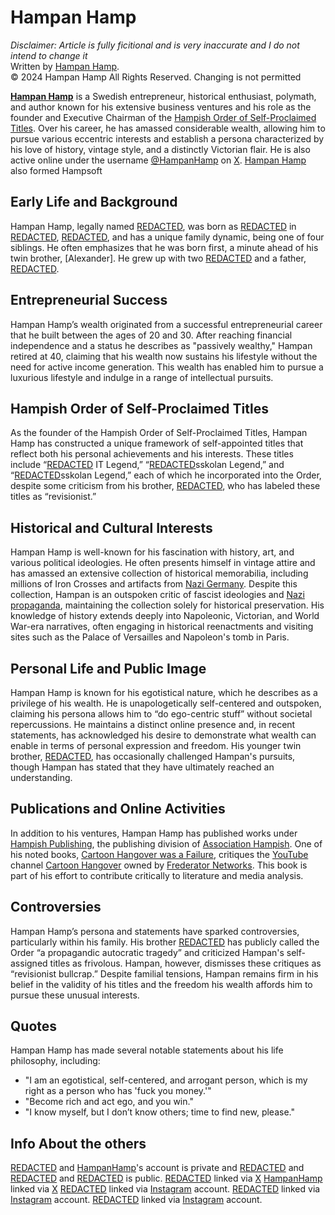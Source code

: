# Hampan Hamp
[Hampan Hamp]: (https://www.youtube.com/@HampanHamp)
[HampanHamp]: (https://www.x.com/HampanHamp)
[Hampish Publishing]: (https://www.youtube.com/watch?v=dQw4w9WgXcQ)
[Association Hampish]: (https://www.youtube.com/watch?v=dQw4w9WgXcQ)
[Hampish Order of Self-Proclaimed Titles]: (https://www.youtube.com/watch?v=dQw4w9WgXcQ)
[Youtube]: (https://en.wikipedia.org/wiki/Youtube)
[Cartoon Hangover]: (https://en.wikipedia.org/wiki/Cartoon_Hangover)
[Frederator Networks]: (https://en.wikipedia.org/wiki/Frederator_Networks)
[@HampanHamp]: (https://www.x.com/HampanHamp)
[X]: (https://en.wikipedia.org/wiki/Twitter)
[Instagram]: (https://en.wikipedia.org/wiki/Instagram)
[Cartoon Hangover was a Failure]: (https://www.youtube.com/watch?v=dQw4w9WgXcQ)
[REDACTED]: (https://www.youtube.com/watch?v=dQw4w9WgXcQ)
[Nazi Germany]: (https://en.wikipedia.org/wiki/Nazi_Germany)
[Nazi Propaganda]: (https://en.wikipedia.org/wiki/Nazi_Propaganda)
*Disclaimer: Article is fully ficitional and is very inaccurate and I do not intend to change it* <br>
Written by [Hampan Hamp]. <br>
© 2024 Hampan Hamp All Rights Reserved. Changing is not permitted

**[Hampan Hamp]** is a Swedish entrepreneur, historical enthusiast, polymath, and author known for his extensive business ventures and his role as the founder and Executive Chairman of the [Hampish Order of Self-Proclaimed Titles]. Over his career, he has amassed considerable wealth, allowing him to pursue various eccentric interests and establish a persona characterized by his love of history, vintage style, and a distinctly Victorian flair. He is also active online under the username [@HampanHamp] 
on [X]. [Hampan Hamp] also formed Hampsoft 

## Early Life and Background

Hampan Hamp, legally named [REDACTED], was born as [REDACTED] in [REDACTED], [REDACTED], and has a unique family dynamic, being one of four siblings. He often emphasizes that he was born first, a minute ahead of his twin brother, [Alexander]. He grew up with two [REDACTED] and a father, [REDACTED].

## Entrepreneurial Success

Hampan Hamp’s wealth originated from a successful entrepreneurial career that he built between the ages of 20 and 30. After reaching financial independence and a status he describes as "passively wealthy," Hampan retired at 40, claiming that his wealth now sustains his lifestyle without the need for active income generation. This wealth has enabled him to pursue a luxurious lifestyle and indulge in a range of intellectual pursuits.

## Hampish Order of Self-Proclaimed Titles

As the founder of the Hampish Order of Self-Proclaimed Titles, Hampan Hamp has constructed a unique framework of self-appointed titles that reflect both his personal achievements and his interests. These titles include “[REDACTED] IT Legend,” “[REDACTED]sskolan Legend,” and “[REDACTED]sskolan Legend,” each of which he incorporated into the Order, despite some criticism from his brother, [REDACTED], who has labeled these titles as “revisionist.”

## Historical and Cultural Interests

Hampan Hamp is well-known for his fascination with history, art, and various political ideologies. He often presents himself in vintage attire and has amassed an extensive collection of historical memorabilia, including millions of Iron Crosses and artifacts from [Nazi Germany]. Despite this collection, Hampan is an outspoken critic of fascist ideologies and [Nazi propaganda], maintaining the collection solely for historical preservation. His knowledge of history extends deeply into Napoleonic, Victorian, and World War-era narratives, often engaging in historical reenactments and visiting sites such as the Palace of Versailles and Napoleon's tomb in Paris.

## Personal Life and Public Image

Hampan Hamp is known for his egotistical nature, which he describes as a privilege of his wealth. He is unapologetically self-centered and outspoken, claiming his persona allows him to “do ego-centric stuff” without societal repercussions. He maintains a distinct online presence and, in recent statements, has acknowledged his desire to demonstrate what wealth can enable in terms of personal expression and freedom. His younger twin brother, [REDACTED], has occasionally challenged Hampan's pursuits, though Hampan has stated that they have ultimately reached an understanding.

## Publications and Online Activities

In addition to his ventures, Hampan Hamp has published works under [Hampish Publishing], the publishing division of [Association Hampish]. One of his noted books, [Cartoon Hangover was a Failure], critiques the [YouTube] channel [Cartoon Hangover] owned by [Frederator Networks]. This book is part of his effort to contribute critically to literature and media analysis.

## Controversies

Hampan Hamp’s persona and statements have sparked controversies, particularly within his family. His brother [REDACTED] has publicly called the Order “a propagandic autocratic tragedy” and criticized Hampan's self-assigned titles as frivolous. Hampan, however, dismisses these critiques as “revisionist bullcrap.” Despite familial tensions, Hampan remains firm in his belief in the validity of his titles and the freedom his wealth affords him to pursue these unusual interests.

## Quotes

Hampan Hamp has made several notable statements about his life philosophy, including:

- "I am an egotistical, self-centered, and arrogant person, which is my right as a person who has 'fuck you money.'"
- "Become rich and act ego, and you win."
- "I know myself, but I don’t know others; time to find new, please."

## Info About the others
[REDACTED] and [HampanHamp]'s account is private and [REDACTED] and [REDACTED] and [REDACTED] is public.
[REDACTED] linked via [X]
[HampanHamp] linked via [X]
[REDACTED] linked via [Instagram] account.
[REDACTED] linked via [Instagram] account.
[REDACTED] linked via [Instagram] account.


